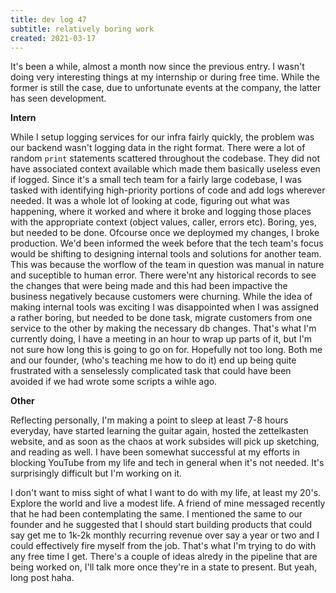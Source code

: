 ```yaml
---
title: dev log 47
subtitle: relatively boring work
created: 2021-03-17
---
```


It's been a while, almost a month now since the previous entry. I wasn't doing very interesting things at my internship or during free time. While the former is still the case, due to unfortunate events at the company, the latter has seen development.

**Intern**

While I setup logging services for our infra fairly quickly, the problem was our backend wasn't logging data in the right format. There were a lot of random `print` statements scattered throughout the codebase. They did not have associated context available which made them basically useless even if logged. Since it's a small tech team for a fairly large codebase, I was tasked with identifying high-priority portions of code and add logs wherever needed. It was a whole lot of looking at code, figuring out what was happening, where it worked and where it broke and logging those places with the appropriate context (object values, caller, errors etc). Boring, yes, but needed to be done. Ofcourse once we deploymed my changes, I broke production. We'd been informed the week before that the tech team's focus would be shifting to designing internal tools and solutions for another team. This was because the worflow of the team in question was manual in nature and suceptible to human error. There were'nt any historical records to see the changes that were being made and this had been impactive the business negatively because customers were churning. While the idea of making internal tools was exciting I was disappointed when I was assigned a rather boring, but needed to be done task, migrate customers from one service to the other by making the necessary db changes. That's what I'm currently doing, I have a meeting in an hour to wrap up parts of it, but I'm not sure how long this is going to go on for. Hopefully not too long. Both me and our founder, (who's teaching me how to do it) end up being quite frustrated with a senselessly complicated task that could have been avoided if we had wrote some scripts a wihle ago.

**Other**

Reflecting personally, I'm making a point to sleep at least 7-8 hours everyday, have started learning the guitar again, hosted the zettelkasten website, and as soon as the chaos at work subsides will pick up sketching, and reading as well. I have been somewhat successful at my efforts in blocking YouTube from my life and tech in general when it's not needed. It's surprisingly difficult but I'm working on it.

I don't want to miss sight of what I want to do with my life, at least my 20's. Explore the world and live a modest life. A friend of mine messaged recently that he had been contemplating the same. I mentioned the same to our founder and he suggested that I should start building products that could say get me to 1k-2k monthly recurring revenue over say a year or two and I could effectively fire myself from the job. That's what I'm trying to do with any free time I get. There's a couple of ideas alredy in the pipeline that are being worked on, I'll talk more once they're in a state to present. But yeah, long post haha.
